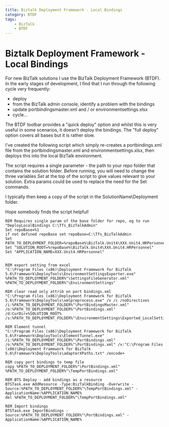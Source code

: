 ```yaml
---
title: Biztalk Deployment Framework - Local Bindings
category: BTDF
tags:
    - BizTalk
    - BTDF
---
```

# Biztalk Deployment Framework - Local Bindings
For new BizTalk solutions I use the BizTalk Deployment Framework (BTDF). In the early stages of development, I find that I run through the following cycle very frequently:

* deploy
* from the BizTalk admin console, identify a problem with the bindings
* update portbindingsmaster.xml and / or environmentsettings.xlsx
* cycle...

The BTDF toolbar provides a "quick deploy" option and whilst this is very useful in some scenarios, it doesn't deploy the bindings. The "full deploy" option covers all bases but it is rather slow.

I've created the following script which simply re-creates a portbindings.xml file from the portbindingsmaster.xml and environmentsettings.xlsx, then deploys this into the local BizTalk environment. 

The script requires a single parameter - the path to your repo folder that contains the solution folder. Before running, you will need to change the three variables *Set* at the top of the script to give values relevant to your solution.  Extra params could be used to replace the need for the Set commands.

I typically then keep a copy of the script in the SolutionName\Deployment folder.

Hope somebody finds the script helpful!

    REM Requires single param of the base folder for repo, eg to run "DeployLocalBindings C:\Tfs_BizTalkAdmin"
    Set repoBase=%1
    if not defined repoBase set repoBase=C:\Tfs_BizTalkAdmin
    Set PATH_TO_DEPLOYMENT_FOLDER=%repoBase%\BizTalk.Unit4\XXX.Unit4.HRPersonnel\XXX.Unit4.HRPersonnel.Deployment"
    Set "SOLUTION_ROOT=%repoBase%\BizTalk.Unit4\XXX.Unit4.HRPersonnel"
    Set "APPLICATION_NAME=XXX.Unit4.HRPersonnel"


    REM export setting from excel
    "C:\Program Files (x86)\Deployment Framework for BizTalk 5.6\Framework\DeployTools\EnvironmentSettingsExporter.exe" %PATH_TO_DEPLOYMENT_FOLDER%"\SettingsFileGenerator.xml" %PATH_TO_DEPLOYMENT_FOLDER%"\EnvironmentSettings"

    REM clear read only attrib on port bindings.xml
    "C:\Program Files (x86)\Deployment Framework for BizTalk 5.6\Framework\DeployTools\xmlpreprocess.exe" /v /c /noDirectives /i:%PATH_TO_DEPLOYMENT_FOLDER%"\PortBindingsMaster.xml" /o:%PATH_TO_DEPLOYMENT_FOLDER%"\PortBindings.xml" /d:CurDir=%SOLUTION_ROOT% /s:%PATH_TO_DEPLOYMENT_FOLDER%"\EnvironmentSettings\Exported_LocalSettings.xml"

    REM Element tunnel
    "C:\Program Files (x86)\Deployment Framework for BizTalk 5.6\Framework\DeployTools\ElementTunnel.exe" /i:%PATH_TO_DEPLOYMENT_FOLDER%"\PortBindings.xml" /o:%PATH_TO_DEPLOYMENT_FOLDER%"\PortBindings.xml" /x:"C:\Program Files (x86)\Deployment Framework for BizTalk 5.6\Framework\DeployTools\adapterXPaths.txt" /encode+

    REM copy port bindings to temp file
    copy %PATH_TO_DEPLOYMENT_FOLDER%"\PortBindings.xml" %PATH_TO_DEPLOYMENT_FOLDER%"\TempPortBindings.xml"

    REM BTS Deploy - add bindings as a resource
    BTSTask.exe AddResource -Type:BizTalkBinding -Overwrite -Source:%PATH_TO_DEPLOYMENT_FOLDER%"\TempPortBindings.xml" -ApplicationName:%APPLICATION_NAME%
    del %PATH_TO_DEPLOYMENT_FOLDER%"\TempPortBindings.xml"

    REM Import bindings
    BTSTask.exe ImportBindings -Source:%PATH_TO_DEPLOYMENT_FOLDER%"\PortBindings.xml" -ApplicationName:%APPLICATION_NAME%
